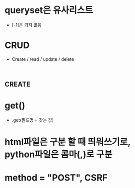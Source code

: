 # queryset은 유사리스트

- [-1]은 되지 않음



# CRUD



- Create / read / update / delete

       

## CREATE



# get()



- .get(필드명 = 찾는 값)



# html파일은 구분 할 때 띄워쓰기로, python파일은 콤마(,)로 구분



# method = "POST", CSRF

